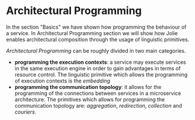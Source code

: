 # Architectural Programming

In the section "Basics" we have shown how programming the behaviour of a service. In Architectural Programming section we will show how Jolie enables architectural composition through the usage of linguistic primitives.

_Architectural Programming_ can be roughly divided in two main categories.

* **programming the execution contexts**: a service may execute services in the same execution engine in order to gain advantages in terms of resource control. The linguistic primitive which allows the programming of execution contexts is the _embedding_
* **programming the communication topology**: it allows for the programming of the connections between services in a microservice architecture. The primitives which allows for programming the communication topology are: _aggregation_, _redirection_, _collection_ and _couriers_.
